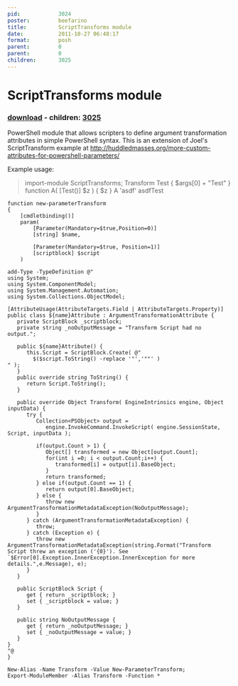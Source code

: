 ```yaml
---
pid:            3024
poster:         beefarino
title:          ScriptTransforms module
date:           2011-10-27 06:48:17
format:         posh
parent:         0
parent:         0
children:       3025
---
```


# ScriptTransforms module

### [download](3024.ps1) - children: [3025](3025.md)

PowerShell module that allows scripters to define argument transformation attributes in simple PowerShell syntax.  This is an extension of Joel's ScriptTransform example at http://huddledmasses.org/more-custom-attributes-for-powershell-parameters/

Example usage:
> import-module ScriptTransforms;
> Transform Test { $args[0] + "Test" }
> function A( [Test()] $z ) { $z }
> A 'asdf'
asdfTest

```posh
function new-parameterTransform 
{
	[cmdletbinding()]
	param( 
		[Parameter(Mandatory=$true,Position=0)]
		[string] $name,
		
		[Parameter(Mandatory=$true, Position=1)]
		[scriptblock] $script
	)
	
add-Type -TypeDefinition @"
using System;
using System.ComponentModel;
using System.Management.Automation;
using System.Collections.ObjectModel;

[AttributeUsage(AttributeTargets.Field | AttributeTargets.Property)]
public class ${name}Attribute : ArgumentTransformationAttribute {
   private ScriptBlock _scriptblock;
   private string _noOutputMessage = "Transform Script had no output.";

   public ${name}Attribute() {
      this.Script = ScriptBlock.Create( @"
	  	$($script.ToString() -replace '"','""' )
" );
   }
   public override string ToString() {
      return Script.ToString();
   }

   public override Object Transform( EngineIntrinsics engine, Object inputData) {
      try {
         Collection<PSObject> output =
            engine.InvokeCommand.InvokeScript( engine.SessionState, Script, inputData );
         
         if(output.Count > 1) {
            Object[] transformed = new Object[output.Count];
            for(int i =0; i < output.Count;i++) {
               transformed[i] = output[i].BaseObject;
            }
            return transformed;
         } else if(output.Count == 1) {
            return output[0].BaseObject;
         } else {
            throw new ArgumentTransformationMetadataException(NoOutputMessage);
         }
      } catch (ArgumentTransformationMetadataException) {
         throw;
      } catch (Exception e) {
         throw new ArgumentTransformationMetadataException(string.Format("Transform Script threw an exception ('{0}'). See `$Error[0].Exception.InnerException.InnerException for more details.",e.Message), e);
      }
   }
   
   public ScriptBlock Script {
      get { return _scriptblock; }
      set { _scriptblock = value; }
   }
   
   public string NoOutputMessage {
      get { return _noOutputMessage; }
      set { _noOutputMessage = value; }
   }  
}
"@
}

New-Alias -Name Transform -Value New-ParameterTransform;
Export-ModuleMember -Alias Transform -Function *
```
